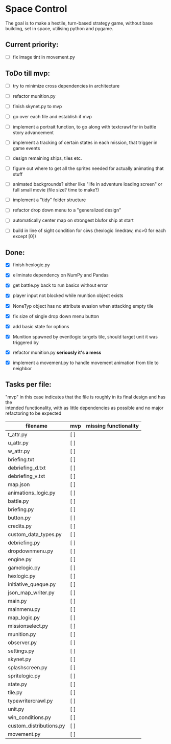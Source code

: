 # Space Control  
The goal is to make a hextile, turn-based strategy game, without base building, set in space, utilising python and pygame.  


## Current priority:  
* [ ] fix image tint in movement.py


## ToDo till mvp:  
* [ ] try to minimize cross dependencies in architecture
* [ ] refactor munition.py
* [ ] finish skynet.py to mvp
* [ ] go over each file and establish if mvp
* [ ] implement a portrait function, to go along with textcrawl for in battle story advancement
* [ ] implement a tracking of certain states in each mission, that trigger in game events
* [ ] design remaining ships, tiles etc.
* [ ] figure out where to get all the sprites needed for actually animating that stuff
* [ ] animated backgrounds? either like "life in adventure loading screen" or full small movie (file size? time to make?)
* [ ] implement a "tidy" folder structure
* [ ] refactor drop down menu to a "generalized design"
* [ ] automatically center map on strongest blufor ship at start
* [ ] build in line of sight condition for ciws (hexlogic linedraw, mc>0 for each except [0])


## Done:
* [x] finish hexlogic.py
* [x] eliminate dependency on NumPy and Pandas
* [x] get battle.py back to run basics without error
* [x] player input not blocked while munition object exists
* [x] NoneTyp object has no attribute evasion when attacking empty tile
* [x] fix size of single drop down menu button
* [x] add basic state for options
* [x] Munition spawned by eventlogic targets tile, should target unit it was triggered by
* [x] refactor munition.py __seriously it's a mess__
* [x] implement a movement.py to handle movement animation from tile to neighbor


## Tasks per file:  

"mvp" in this case indicates that the file is roughly in its final design and has the  
intended functionality, with as little dependencies as possible and no major refactoring to be expected  

| filename                  | mvp | missing functionality                      |
|---------------------------|-----|--------------------------------------------|
|t_attr.py                  | [ ] |                                            |
|u_attr.py                  | [ ] |                                            |
|w_attr.py                  | [ ] |                                            |
|briefing.txt               | [ ] |                                            |
|debriefing_d.txt           | [ ] |                                            |
|debriefing_v.txt           | [ ] |                                            |
|map.json                   | [ ] |                                            |
|animations_logic.py        | [ ] |                                            |
|battle.py                  | [ ] |                                            |
|briefing.py                | [ ] |                                            |
|button.py                  | [ ] |                                            |
|credits.py                 | [ ] |                                            |
|custom_data_types.py       | [ ] |                                            |
|debriefing.py              | [ ] |                                            |
|dropdownmenu.py            | [ ] |                                            |
|engine.py                  | [ ] |                                            |
|gamelogic.py               | [ ] |                                            |
|hexlogic.py                | [ ] |                                            |
|initiative_queque.py       | [ ] |                                            |
|json_map_writer.py         | [ ] |                                            |
|main.py                    | [ ] |                                            |
|mainmenu.py                | [ ] |                                            |
|map_logic.py               | [ ] |                                            |
|missionselect.py           | [ ] |                                            |
|munition.py                | [ ] |                                            |
|observer.py                | [ ] |                                            |
|settings.py                | [ ] |                                            |
|skynet.py                  | [ ] |                                            |
|splashscreen.py            | [ ] |                                            |
|spritelogic.py             | [ ] |                                            |
|state.py                   | [ ] |                                            |
|tile.py                    | [ ] |                                            |
|typewritercrawl.py         | [ ] |                                            |
|unit.py                    | [ ] |                                            |
|win_conditions.py          | [ ] |                                            |
|custom_distributions.py    | [ ] |                                            |
|movement.py                | [ ] |                                            |

